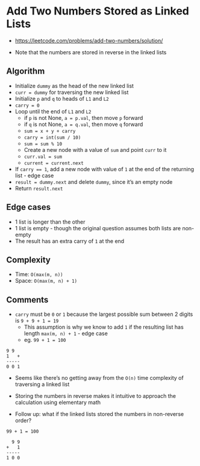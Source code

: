 # Add Two Numbers Stored as Linked Lists

* https://leetcode.com/problems/add-two-numbers/solution/

* Note that the numbers are stored in reverse in the linked lists

## Algorithm

* Initialize `dummy` as the head of the new linked list
* `curr = dummy` for traversing the new linked list
* Initialize `p` and `q` to heads of `L1` and `L2`
* `carry = 0`
* Loop until the end of `L1` and `L2`
	* if `p` is not None, `a = p.val`, then move `p` forward
	* if `q` is not None, `a = q.val`, then move `q` forward
	* `sum = x + y + carry`
	* `carry = int(sum / 10)`
	* `sum = sum % 10`
	* Create a new node with a value of `sum` and point `curr` to it
	* `curr.val = sum`
	* `current = current.next`
* If `carry == 1`, add a new node with value of `1` at the end of the returning list - edge case
* `result = dummy.next` and delete `dummy`, since it’s an empty node
* Return `result.next`

## Edge cases

* 1 list is longer than the other
* 1 list is empty - though the original question assumes both lists are non-empty
* The result has an extra carry of `1` at the end

## Complexity

* Time: `O(max(m, n))`
* Space: `O(max(m, n) + 1)`

## Comments

* `carry` must be `0` or `1` because the largest possible sum between 2 digits is `9 + 9 + 1 = 19`
	* This assumption is why we know to add `1` if the resulting list has length `max(m, n) + 1` - edge case
	* eg. `99 + 1 = 100`

```
9 9
1   +
-----
0 0 1
```

* Seems like there’s no getting away from the `O(n)` time complexity of traversing a linked list

* Storing the numbers in reverse makes it intuitive to approach the calculation using elementary math
* Follow up: what if the linked lists stored the numbers in non-reverse order?

```
99 + 1 = 100

  9 9
+   1
-----
1 0 0
```
